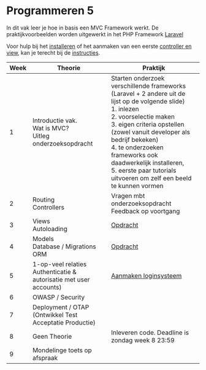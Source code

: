 # Programmeren 5

In dit vak leer je hoe in basis een MVC Framework werkt. De praktijkvoorbeelden worden uitgewerkt in het PHP Framework [Laravel](https://laravel.com/)

Voor hulp bij het [installeren](./instructies/installatie.md) of het aanmaken van een eerste [controller en view](./instructies/week2.md), kan je
terecht bij de [instructies](./instructies).

| Week | Theorie | Praktijk                                                                                                                                                                                                                                                                                                                                                             | 
|------|---------|----------------------------------------------------------------------------------------------------------------------------------------------------------------------------------------------------------------------------------------------------------------------------------------------------------------------------------------------------------------------|
| 1 | Introductie vak.<br> Wat is MVC?<br> Uitleg onderzoeksopdracht | Starten onderzoek verschillende frameworks (Laravel + 2 andere uit de lijst op de volgende slide)<br> 1. inlezen<br> 2. voorselectie maken<br> 3. eigen criteria opstellen (zowel vanuit developer als bedrijf bekeken)<br> 4. te onderzoeken frameworks ook daadwerkelijk installeren,<br>5. eerste paar tutorials uitvoeren om zelf een beeld te kunnen vormen<br> |
| 2 | Routing<br> Controllers<br> | Vragen mbt onderzoeksopdracht <br> Feedback op voortgang                                                                                                                                                                                                                                                                                                             |
| 3 | Views<br> Autoloading<br> | [Opdracht](https://github.com/HR-CMGT/PRG05-2022-2023/blob/main/opdrachten/les3.md)                                                                                                                                                                                                                                                                                  |
| 4 | Models<br> Database / Migrations<br> ORM | [Opdracht](https://github.com/HR-CMGT/PRG05-2022-2023/blob/main/opdrachten/les4.md)                                                                                                                                                                                                                                                                                  |
| 5 | 1-op-veel relaties<br>Authenticatie & autorisatie met user accounts) | [Aanmaken loginsysteem](./instructies/login-auth.md)                                                                                                                                                                                                                                                                                                                 |
| 6 | OWASP / Security |                                                                                                                                                                                                                                                                                                                                                                      |
| 7 | Deployment / OTAP (Ontwikkel Test Acceptatie Productie) |                                                                                                                                                                                                                                                                                                                                                                      |
| 8 | Geen Theorie | Inleveren code. Deadline is zondag week 8 23:59                                                                                                                                                                                                                                                                                                                      |
| 9 | Mondelinge toets op afspraak |                                                                                                                                                                                                                                                                                                                                                                      |

